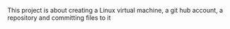 This project is about creating a Linux virtual machine, a git hub account, a repository and committing files to it